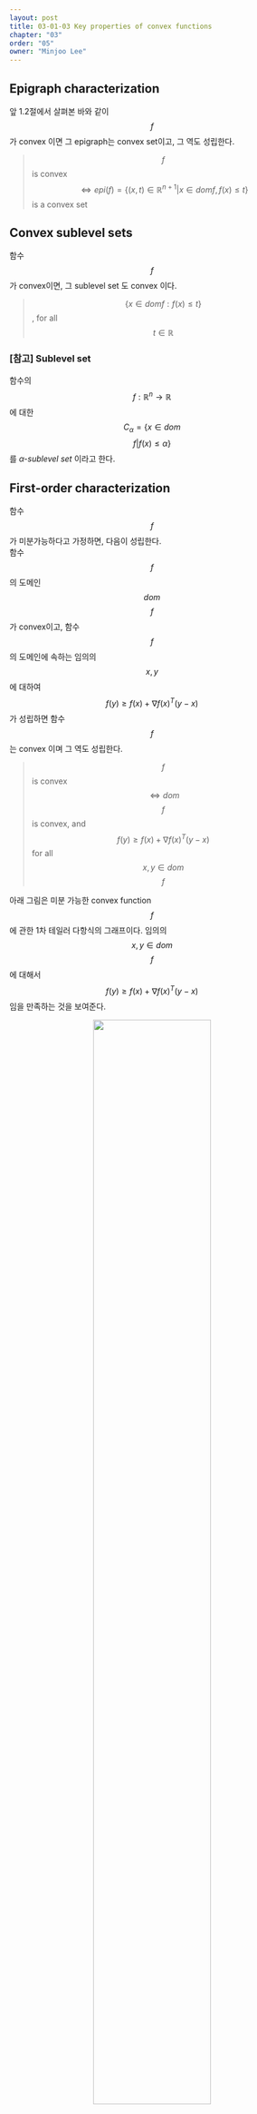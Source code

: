 ```yaml
---
layout: post
title: 03-01-03 Key properties of convex functions
chapter: "03"
order: "05"
owner: "Minjoo Lee"
---
```

## Epigraph characterization
앞 1.2절에서 살펴본 바와 같이 $$f$$가 convex 이면 그 epigraph는 convex set이고, 그 역도 성립한다.

> $$f$$ is convex $$\Leftrightarrow epi(f) = \{(x,t) \in \mathbb{R}^{n+1} \vert x \in dom f, f(x) ≤ t \}$$ is a convex set


## Convex sublevel sets
함수 $$f$$가 convex이면, 그 sublevel set 도 convex 이다.

> $$\{x \in dom f: f(x) \leq t\}$$, for all $$t \in \mathbb{R}$$

### [참고] Sublevel set
함수의 $$f:\mathbb{R}^n → \mathbb{R}$$에 대한 $$C_α = \{x ∈ dom $$ $$f | f(x) ≤ α\}$$를 *α-sublevel set* 이라고 한다.<br>


## First-order characterization
함수 $$f$$가 미분가능하다고 가정하면, 다음이 성립한다.<br>
함수 $$f$$의 도메인 $$dom $$ $$f$$가 convex이고, 함수 $$f$$의 도메인에 속하는 임의의 $$x, y$$ 에 대하여 $$f(y) ≥ f(x) +∇f(x)^T(y−x)$$ 가 성립하면 함수 $$f$$는 convex 이며 그 역도 성립한다.

>$$f$$is convex $$\iff dom$$ $$f$$ is convex, and $$f(y) ≥ f(x) +∇f(x)^T(y−x)$$ for all $$x,y ∈ dom $$ $$f$$

아래 그림은 미분 가능한 convex function $$f$$에 관한 1차 테일러 다항식의 그래프이다.
임의의 $$x, y \in dom$$ $$f$$에 대해서 $$f(y) \geq f(x) + \nabla f(x)^T(y-x)$$ 임을 만족하는 것을 보여준다.

<figure class="image" style="align: center;">
<p align="center">
 <img src="{{ site.baseurl }}/img/chapter_img/chapter03/1st_order_condition.png" alt="" width="70%" height="70%">
 <figcaption style="text-align: center;">[Fig1] Convex Function [1]</figcaption>
</p>
</figure>


## Second-order characterization
함수 $$f$$가 두번 미분가능할 때 함수 $$f$$는 다음과 같은 성질을 가진다.

• 정의역이 convex 인 함수 $$f$$의 2차 미분이 0보다 크거나 같을 경우, 함수 $$f$$는 convex 이며, 그 역 또한 성립한다. <br>
> $$f$$ is convex $$\iff ∇^2f(x) \succeq 0$$ for all $$x ∈ dom f, dom f$$: convex <br>

• 함수 $$f$$의 2차 미분이 0보다 클 경우, 함수 $$f$$는 strictly convex 이다.<br>
> if $$∇^2f(x) \succ 0$$ for all $$x ∈ dom f$$, then $$f$$ is strictly convex

* 즉 기울기의 변화가 항상 양수가 됨을 의미한다.


## Jensen's inequality
함수 $$f$$가 convex 이고 $$n$$개의 양수 $$w_1, ..., w_n$$에 대하여 $$\sum_{i=1}^{n} w_i = 1$$ 이라 하자. 이 때 다음이 성립한다.

$$\sum_{i=1}^{n} w_i f(x_i) ≥ f \left ( \sum_{i=1}^{n} w_i x_i \right )$$<br><br>


함수 $$f$$가 convex 이면 다음 부등식을 만족한다.
>$$f(tx_1 + (1 − t)x_2) \le tf(x_1) + (1 − t)f(x_2) \text{ for } 0 \le t \le 1 $$

>*Extension*:<br>
>$$X$$ is a random variable supported on $$\text{dom } f$$, then $$f(E[X]) \le E[f(X)]$$

<figure class="image" style="align: center;">
<p align="center">
 <img src="{{ site.baseurl }}/img/chapter_img/chapter03/jensen_inequality.png" alt="" width="70%" height="70%">
 <figcaption style="text-align: center;">[Fig2] Jensen's Inequality [2]</figcaption>
</p>
</figure>
